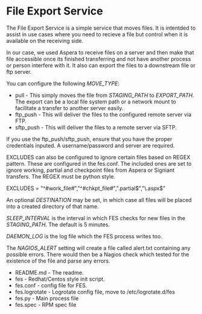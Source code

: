 File Export Service
===================

The File Export Service is a simple service that moves files. It is intentded to assist in use cases where you need to recieve a file but control when it is available on the receiving side.

In our case, we used Aspera to receive files on a server and then make that file accessible once its finished transferring and not have another process or person interfere with it. It also can export the files to a downstream file or ftp server.

You can configure the following *MOVE_TYPE*:
* pull - This simply moves the file from *STAGING_PATH* to *EXPORT_PATH*. The export can be a local file system path or a network mount to facilitate a transfer to another server easily.
* ftp_push - This will deliver the files to the configured remote server via FTP.
* sftp_push - This will deliver the files to a remote server via SFTP.

If you use the ftp_push/sftp_push, ensure that you have the proper credentials inputed. A username/password and server are required.

EXCLUDES can also be configured to ignore certain files based on REGEX pattern. These are configured in the fes.conf. The included ones are set to ignore working, partial and checkpoint files from Aspera or Signiant transfers. The REGEX must be python style.

EXCLUDES = "^#work_file#","^#chkpt_file#","\.partial$","\.aspx$"

An optional *DESTINATION* may be set, in which case all files will be placed into a created directory of that name.

*SLEEP_INTERVAL* is the interval in which FES checks for new files in the *STAGING_PATH*. The default is 5 minutes.

*DAEMON_LOG* is the log file which the FES process writes too.

The *NAGIOS_ALERT* setting will create a file called alert.txt containing any possible errors. There would then be a Nagios check which tested for the existence of the file and parse any errors.

* README.md - The readme.
* fes - Redhat/Centos style init script.
* fes.conf - config file for FES.
* fes.logrotate - Logrotate config file, move to /etc/logrotate.d/fes
* fes.py - Main process file
* fes.spec - RPM spec file
